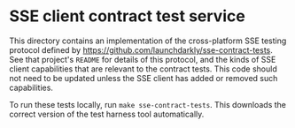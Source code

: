 # SSE client contract test service

This directory contains an implementation of the cross-platform SSE testing protocol defined by https://github.com/launchdarkly/sse-contract-tests. See that project's `README` for details of this protocol, and the kinds of SSE client capabilities that are relevant to the contract tests. This code should not need to be updated unless the SSE client has added or removed such capabilities.

To run these tests locally, run `make sse-contract-tests`. This downloads the correct version of the test harness tool automatically.
